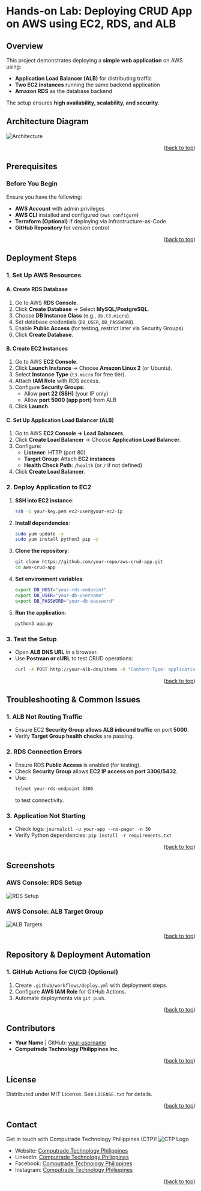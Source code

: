 # Hands-on Lab: Deploying CRUD App on AWS using EC2, RDS, and ALB
<a id="readme-top"></a>
## Overview
This project demonstrates deploying a **simple web application** on AWS using:
- **Application Load Balancer (ALB)** for distributing traffic
- **Two EC2 instances** running the same backend application
- **Amazon RDS** as the database backend

The setup ensures **high availability, scalability, and security**.

## Architecture Diagram
![Architecture](images/aws-architecture.png)

<p align="right">(<a href="#readme-top">back to top</a>)</p>

## Prerequisites
### **Before You Begin**
Ensure you have the following:
- **AWS Account** with admin privileges
- **AWS CLI** installed and configured (`aws configure`)
- **Terraform (Optional)** if deploying via Infrastructure-as-Code
- **GitHub Repository** for version control

<p align="right">(<a href="#readme-top">back to top</a>)</p>

## Deployment Steps
### **1. Set Up AWS Resources**
#### **A. Create RDS Database**
1. Go to AWS **RDS Console**.
2. Click **Create Database** → Select **MySQL/PostgreSQL**.
3. Choose **DB Instance Class** (e.g., `db.t3.micro`).
4. Set database credentials (`DB_USER`, `DB_PASSWORD`).
5. Enable **Public Access** (for testing, restrict later via Security Groups).
6. Click **Create Database**.

#### **B. Create EC2 Instances**
1. Go to AWS **EC2 Console**.
2. Click **Launch Instance** → Choose **Amazon Linux 2** (or Ubuntu).
3. Select **Instance Type** (`t3.micro` for free tier).
4. Attach **IAM Role** with RDS access.
5. Configure **Security Groups**:
   - Allow **port 22 (SSH)** (your IP only)
   - Allow **port 5000 (app port)** from ALB
6. Click **Launch**.

#### **C. Set Up Application Load Balancer (ALB)**
1. Go to AWS **EC2 Console → Load Balancers**.
2. Click **Create Load Balancer** → Choose **Application Load Balancer**.
3. Configure:
   - **Listener**: HTTP (port 80)
   - **Target Group**: Attach **EC2 instances**
   - **Health Check Path**: `/health` (or `/` if not defined)
4. Click **Create Load Balancer**.

### **2. Deploy Application to EC2**
1. **SSH into EC2 instance**:
   ```sh
   ssh -i your-key.pem ec2-user@your-ec2-ip
   ```
2. **Install dependencies**:
   ```sh
   sudo yum update -y
   sudo yum install python3 pip -y
   ```
3. **Clone the repository**:
   ```sh
   git clone https://github.com/your-repo/aws-crud-app.git
   cd aws-crud-app
   ```
4. **Set environment variables**:
   ```sh
   export DB_HOST="your-rds-endpoint"
   export DB_USER="your-db-username"
   export DB_PASSWORD="your-db-password"
   ```
5. **Run the application**:
   ```sh
   python3 app.py
   ```

### **3. Test the Setup**
- Open **ALB DNS URL** in a browser.
- Use **Postman or cURL** to test CRUD operations:
  ```sh
  curl -X POST http://your-alb-dns/items -H "Content-Type: application/json" -d '{"name": "Sample Item"}'
  ```

<p align="right">(<a href="#readme-top">back to top</a>)</p>

## Troubleshooting & Common Issues
### **1. ALB Not Routing Traffic**
- Ensure EC2 **Security Group allows ALB inbound traffic** on port **5000**.
- Verify **Target Group health checks** are passing.

### **2. RDS Connection Errors**
- Ensure RDS **Public Access** is enabled (for testing).
- Check **Security Group** allows **EC2 IP access on port 3306/5432**.
- Use:
  ```sh
  telnet your-rds-endpoint 3306
  ```
  to test connectivity.

### **3. Application Not Starting**
- Check logs: `journalctl -u your-app --no-pager -n 50`
- Verify Python dependencies: `pip install -r requirements.txt`

<p align="right">(<a href="#readme-top">back to top</a>)</p>

## Screenshots
### **AWS Console: RDS Setup**
![RDS Setup](images/rds-setup.png)
### **AWS Console: ALB Target Group**
![ALB Targets](images/alb-targets.png)

<p align="right">(<a href="#readme-top">back to top</a>)</p>

## Repository & Deployment Automation
### **1. GitHub Actions for CI/CD (Optional)**
1. Create `.github/workflows/deploy.yml` with deployment steps.
2. Configure **AWS IAM Role** for GitHub Actions.
3. Automate deployments via `git push`.

<p align="right">(<a href="#readme-top">back to top</a>)</p>

## Contributors
- **Your Name** | GitHub: [your-username](https://github.com/your-username)
- **Computrade Technology Philippines Inc.**

<p align="right">(<a href="#readme-top">back to top</a>)</p>

## License
Distributed under MIT License. See `LICENSE.txt` for details.

<p align="right">(<a href="#readme-top">back to top</a>)</p>

## Contact
Get in touch with Computrade Technology Philippines (CTP)!
![CTP Logo](images/ctp-logo.png)
- Website: [Computrade Technology Philippines](https://computradetech.com.ph/)
- LinkedIn: [Computrade Technology Philippines](https://www.linkedin.com/company/computrade-technology-philippines-inc./)
- Facebook: [Computrade Technology Philippines](https://www.facebook.com/computradetechph)
- Instagram: [Computrade Technology Philippines](https://www.instagram.com/computradetechph/)

<p align="right">(<a href="#readme-top">back to top</a>)</p>
